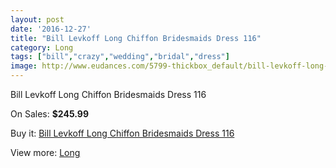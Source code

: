 ```yaml
---
layout: post
date: '2016-12-27'
title: "Bill Levkoff Long Chiffon Bridesmaids Dress 116"
category: Long
tags: ["bill","crazy","wedding","bridal","dress"]
image: http://www.eudances.com/5799-thickbox_default/bill-levkoff-long-chiffon-bridesmaids-dress-116.jpg
---
```

Bill Levkoff Long Chiffon Bridesmaids Dress 116

On Sales: **$245.99**
<a href="https://www.eudances.com/en/long/2031-bill-levkoff-long-chiffon-bridesmaids-dress-116.html"><amp-img layout="responsive" width="600" height="600" src="//www.eudances.com/5799-thickbox_default/bill-levkoff-long-chiffon-bridesmaids-dress-116.jpg" alt="Bill Levkoff Long Chiffon Bridesmaids Dress 116 0" /></a>

Buy it: [Bill Levkoff Long Chiffon Bridesmaids Dress 116](https://www.eudances.com/en/long/2031-bill-levkoff-long-chiffon-bridesmaids-dress-116.html "Bill Levkoff Long Chiffon Bridesmaids Dress 116")

View more: [Long](https://www.eudances.com/en/21-long "Long")
